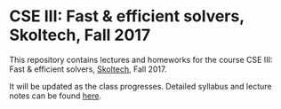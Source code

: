 # CSE III: Fast & efficient solvers, Skoltech, Fall 2017

This repository contains lectures and homeworks for the course CSE III: Fast & efficient solvers, [Skoltech](http://www.skoltech.ru/en/), Fall 2017.

It will be updated as the class progresses. 
Detailed syllabus and lecture notes can be found [here](table_of_contents.ipynb).
